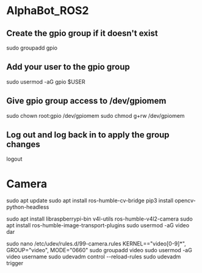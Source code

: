 # AlphaBot_ROS2


## Create the gpio group if it doesn't exist
sudo groupadd gpio

## Add your user to the gpio group
sudo usermod -aG gpio $USER

## Give gpio group access to /dev/gpiomem
sudo chown root:gpio /dev/gpiomem
sudo chmod g+rw /dev/gpiomem

## Log out and log back in to apply the group changes
logout



# Camera
sudo apt update
sudo apt install ros-humble-cv-bridge
pip3 install opencv-python-headless



sudo apt install libraspberrypi-bin v4l-utils ros-humble-v4l2-camera
sudo apt install ros-humble-image-transport-plugins
sudo usermod -aG video dar


sudo nano /etc/udev/rules.d/99-camera.rules
KERNEL=="video[0-9]*", GROUP="video", MODE="0660"
sudo groupadd video
sudo usermod -aG video username
sudo udevadm control --reload-rules
sudo udevadm trigger
